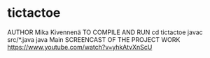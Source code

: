 # tictactoe
AUTHOR
    Mika Kivennenä
TO COMPILE AND RUN
    cd tictactoe
    javac src/*.java
    java Main
SCREENCAST OF THE PROJECT WORK
    https://www.youtube.com/watch?v=yhkAtvXnScU
